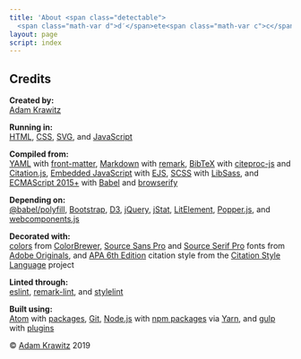 ```yaml
---
title: 'About <span class="detectable">
  <span class="math-var d">d′</span>ete<span class="math-var c">c</span>table</span>'
layout: page
script: index
---
```


## Credits

**Created by:**  
[Adam Krawitz](https://web.uvic.ca/psyc/krawitz/)

**Running in:**  
[HTML](https://html.spec.whatwg.org/),
[CSS](https://www.w3.org/Style/CSS/),
[SVG](https://www.w3.org/Graphics/SVG/),
and
[JavaScript](https://www.ecma-international.org/publications/standards/Ecma-262.htm)

**Compiled from:**  
[YAML](https://yaml.org/)
with [front-matter](https://github.com/jxson/front-matter),
[Markdown](https://spec.commonmark.org/)
with [remark](https://remark.js.org/),
[BibTeX](http://www.bibtex.org/)
with [citeproc-js](https://citeproc-js.readthedocs.io/)
and [Citation.js](https://citation.js.org/),
[Embedded JavaScript](https://github.com/mde/ejs/blob/master/docs/syntax.md)
with [EJS](https://ejs.co/),
[SCSS](https://sass-lang.com/)
with [LibSass](https://sass-lang.com/libsass),
and
[ECMAScript 2015+](https://babeljs.io/docs/en/learn.html)
with [Babel](https://babeljs.io/)
and [browserify](http://browserify.org/)

**Depending on:**  
[@babel/polyfill](https://babeljs.io/docs/en/babel-polyfill),
[Bootstrap](https://getbootstrap.com/),
[D3](https://d3js.org/),
[jQuery](https://jquery.com/),
[jStat](https://github.com/jstat/jstat),
[LitElement](https://lit-element.polymer-project.org/),
[Popper.js](https://popper.js.org/),
and
[webcomponents.js](https://github.com/WebComponents/webcomponentsjs)

**Decorated with:**  
[colors](http://colorbrewer2.org/#type=qualitative&scheme=Set1&n=9)
from [ColorBrewer](http://colorbrewer2.org/),
[Source Sans Pro](https://github.com/adobe-fonts/source-sans-pro)
and
[Source Serif Pro](https://github.com/adobe-fonts/source-serif-pro) fonts
from [Adobe Originals](https://fonts.adobe.com/foundries/adobe),
and
[APA 6th Edition](https://www.npmjs.com/package/style-apa) citation style
from the [Citation Style Language](https://citationstyles.org/) project

**Linted through:**  
[eslint](https://eslint.org/),
[remark-lint](https://github.com/remarkjs/remark-lint),
and
[stylelint](https://stylelint.io/)

**Built using:**  
[Atom](https://atom.io/)
with [packages](https://atom.io/packages),
[Git](https://git-scm.com/),
[Node.js](https://nodejs.org/)
with [npm packages](https://www.npmjs.com/)
via [Yarn](https://yarnpkg.com/),
and
[gulp](https://gulpjs.com/)
with [plugins](https://gulpjs.com/plugins/)

© [Adam Krawitz](https://web.uvic.ca/psyc/krawitz/) 2019

